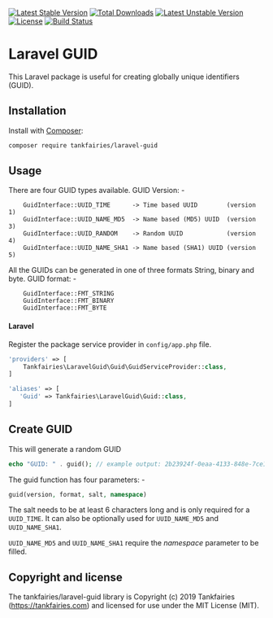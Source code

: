 [![Latest Stable Version](https://poser.pugx.org/tankfairies/laravel-guid/v/stable)](https://packagist.org/packages/tankfairies/laravel-guid)
[![Total Downloads](https://poser.pugx.org/tankfairies/laravel-guid/downloads)](https://packagist.org/packages/tankfairies/laravel-guid)
[![Latest Unstable Version](https://poser.pugx.org/tankfairies/laravel-guid/v/unstable)](https://packagist.org/packages/tankfairies/laravel-guid)
[![License](https://poser.pugx.org/tankfairies/laravel-guid/license)](https://packagist.org/packages/tankfairies/laravel-guid)
[![Build Status](https://travis-ci.com/tankfairies/laravel-guid.svg?branch=master)](https://travis-ci.com/tankfairies/laravel-guid)

# Laravel GUID

This Laravel package is useful for creating globally unique identifiers (GUID).

## Installation

Install with [Composer](https://getcomposer.org/):

```bash
composer require tankfairies/laravel-guid
```

## Usage

There are four GUID types available.
GUID Version: -
```
    GuidInterface::UUID_TIME      -> Time based UUID        (version 1)
    GuidInterface::UUID_NAME_MD5  -> Name based (MD5) UUID  (version 3)
    GuidInterface::UUID_RANDOM    -> Random UUID            (version 4)
    GuidInterface::UUID_NAME_SHA1 -> Name based (SHA1) UUID (version 5)
```

All the GUIDs can be generated in one of three formats String, binary and byte.
GUID format: -
```
    GuidInterface::FMT_STRING
    GuidInterface::FMT_BINARY
    GuidInterface::FMT_BYTE
```

#### Laravel
Register the package service provider in `config/app.php` file.

```php
'providers' => [
    Tankfairies\LaravelGuid\Guid\GuidServiceProvider::class,
]

'aliases' => [
   'Guid' => Tankfairies\LaravelGuid\Guid::class,
]
```

## Create GUID

This will generate a random GUID
```php
echo "GUID: " . guid(); // example output: 2b23924f-0eaa-4133-848e-7ce1edeca8c9
```

The guid function has four parameters: -

```php
guid(version, format, salt, namespace)
```

The salt needs to be at least 6 characters long and is only required for a `UUID_TIME`.  It can also be optionally used for `UUID_NAME_MD5` and `UUID_NAME_SHA1`.

`UUID_NAME_MD5` and `UUID_NAME_SHA1` require the _namespace_ parameter to be filled.

## Copyright and license

The tankfairies/laravel-guid library is Copyright (c) 2019 Tankfairies (https://tankfairies.com) and licensed for use under the MIT License (MIT).
